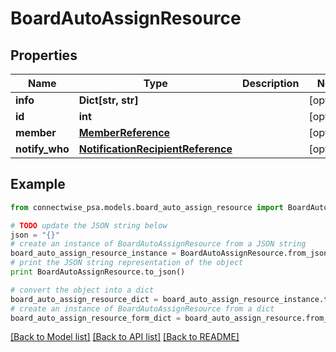 # BoardAutoAssignResource


## Properties
Name | Type | Description | Notes
------------ | ------------- | ------------- | -------------
**info** | **Dict[str, str]** |  | [optional] 
**id** | **int** |  | [optional] 
**member** | [**MemberReference**](MemberReference.md) |  | [optional] 
**notify_who** | [**NotificationRecipientReference**](NotificationRecipientReference.md) |  | [optional] 

## Example

```python
from connectwise_psa.models.board_auto_assign_resource import BoardAutoAssignResource

# TODO update the JSON string below
json = "{}"
# create an instance of BoardAutoAssignResource from a JSON string
board_auto_assign_resource_instance = BoardAutoAssignResource.from_json(json)
# print the JSON string representation of the object
print BoardAutoAssignResource.to_json()

# convert the object into a dict
board_auto_assign_resource_dict = board_auto_assign_resource_instance.to_dict()
# create an instance of BoardAutoAssignResource from a dict
board_auto_assign_resource_form_dict = board_auto_assign_resource.from_dict(board_auto_assign_resource_dict)
```
[[Back to Model list]](../README.md#documentation-for-models) [[Back to API list]](../README.md#documentation-for-api-endpoints) [[Back to README]](../README.md)


